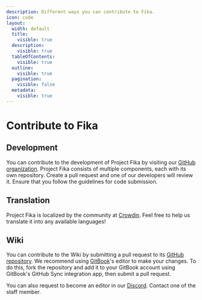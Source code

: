 ```yaml
---
description: Different ways you can contribute to Fika.
icon: code
layout:
  width: default
  title:
    visible: true
  description:
    visible: true
  tableOfContents:
    visible: true
  outline:
    visible: true
  pagination:
    visible: false
  metadata:
    visible: true
---
```


# Contribute to Fika

## Development

You can contribute to the development of Project Fika by visiting our [GitHub organization](https://github.com/project-fika). Project Fika consists of multiple components, each with its own repository. Create a pull request and one of our developers will review it. Ensure that you follow the guidelines for code submission.

## Translation

Project Fika is localized by the community at [Crowdin](https://crowdin.com/project/project-fika). Feel free to help us translate it into any available languages!

## Wiki

You can contribute to the Wiki by submitting a pull request to its [GitHub repository](https://github.com/project-fika/gitbook-wiki). We recommend using [GitBook](https://www.gitbook.com/)'s editor to make your changes. To do this, fork the repository and add it to your GitBook account using GitBook's GitHub Sync integration app, then submit a pull request.

You can also request to become an editor in our [Discord](https://discord.gg/project-fika). Contact one of the staff member.
